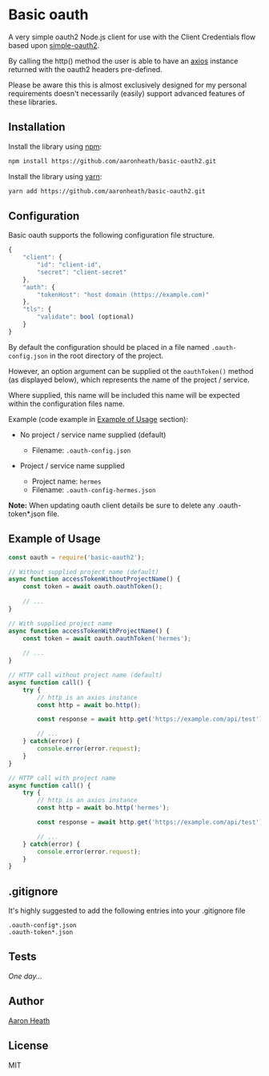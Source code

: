 # Basic oauth

A very simple oauth2 Node.js client for use with the Client Credentials flow based upon [simple-oauth2](https://github.com/lelylan/simple-oauth2).

By calling the http() method the user is able to have an [axios](https://github.com/axios/axios) instance returned with the oauth2 headers pre-defined.

Please be aware this this is almost exclusively designed for my personal requirements doesn't necessarily (easily) support advanced features of these libraries.

## Installation

Install the library using [npm](http://npmjs.org/):

```bash
npm install https://github.com/aaronheath/basic-oauth2.git
```

Install the library using [yarn](https://yarnpkg.com/):

```bash
yarn add https://github.com/aaronheath/basic-oauth2.git
```

## Configuration

Basic oauth supports the following configuration file structure.

```javascript
{
    "client": {
        "id": "client-id",
        "secret": "client-secret"
    },
    "auth": {
        "tokenHost": "host domain (https://example.com)"
    },
    "tls": {
        "validate": bool (optional)
    }
}
```

By default the configuration should be placed in a file named `.oauth-config.json` in the root directory of the project.

However, an option argument can be supplied ot the `oauthToken()` method (as displayed below), which represents the name of the project / service.

Where supplied, this name will be included this name will be expected within the configuration files name.

Example (code example in [Example of Usage](#example-of-usage) section):

* No project / service name supplied (default)
  * Filename: `.oauth-config.json`

* Project / service name supplied
  * Project name: `hermes`
  * Filename: `.oauth-config-hermes.json`
  
**Note:** When updating oauth client details be sure to delete any .oauth-token*.json file.

## Example of Usage

```javascript
const oauth = require('basic-oauth2');

// Without supplied project name (default)
async function accessTokenWithoutProjectName() {
    const token = await oauth.oauthToken();
    
    // ...
}

// With supplied project name
async function accessTokenWithProjectName() {
    const token = await oauth.oauthToken('hermes');
    
    // ...
}

// HTTP call without project name (default)
async function call() {
    try {
        // http is an axios instance
        const http = await bo.http();

        const response = await http.get('https://example.com/api/test');

        // ...
    } catch(error) {
        console.error(error.request);
    }
}

// HTTP call with project name
async function call() {
    try {
        // http is an axios instance
        const http = await bo.http('hermes');

        const response = await http.get('https://example.com/api/test');

        // ...
    } catch(error) {
        console.error(error.request);
    }
}
```

## .gitignore

It's highly suggested to add the following entries into your .gitignore file

```
.oauth-config*.json
.oauth-token*.json
```

## Tests

*One day...*

## Author

[Aaron Heath](https://aaronheath.com)

## License

MIT